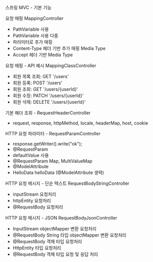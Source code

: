 


스프링 MVC - 기본 기능

요청 매핑 MappingController
* PathVariable 사용
* PathVariable 사용 다중
* 파라미터로 추가 매핑
* Content-Type 헤더 기반 추가 매핑 Media Type
* Accept 헤더 기반 Media Type


요청 매핑 - API 예시 MappingClassController
* 회원 목록 조회: GET '/users'
* 회원 등록: POST '/users'
* 회원 조회: GET '/users/{userId}'
* 회원 수정: PATCH '/users/{userId}'
* 회원 삭제: DELETE '/users/{userId}'

기본 해더 조회 - RequestHeaderController
* request, response, httpMethod, locale, headerMap, host, cookie

HTTP 요청 파라미터 - RequestParamController
* response.getWriter().write("ok");
* @RequestParam
* defaultValue 사용
* @RequestParam Map, MultiValueMap
* @ModelAttribute
* HelloData helloData (@ModelAttribute 생략)

HTTP 요청 메시지 - 단순 텍스트
RequestBodyStringController
* inputStream 요청처리
* httpEntity 요청처리
* @RequestBody 요청처리

HTTP 요청 메시지 - JSON
RequestBodyJsonController
* InputStream objectMapper 변환 요청처리
* @RequestBody String 타입 objectMapper 변환 요청처리
* @RequestBody 객체 타입 요청처리
* HttpEntity<T> 타입 요청처리
* @RequestBody 객체 타입 요청 및 응답 처리